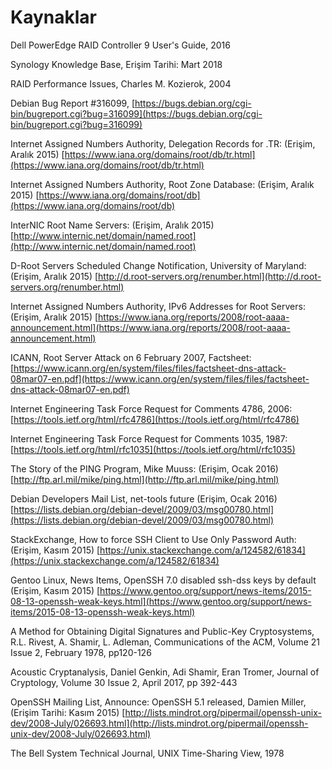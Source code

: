 # Kaynaklar

Dell PowerEdge RAID Controller 9 User's Guide, 2016

Synology Knowledge Base, Erişim Tarihi: Mart 2018

RAID Performance Issues, Charles M. Kozierok, 2004

Debian Bug Report \#316099, [https://bugs.debian.org/cgi-bin/bugreport.cgi?bug=316099](https://bugs.debian.org/cgi-bin/bugreport.cgi?bug=316099)

Internet Assigned Numbers Authority, Delegation Records for .TR: \(Erişim, Aralık 2015\) [https://www.iana.org/domains/root/db/tr.html](https://www.iana.org/domains/root/db/tr.html)

Internet Assigned Numbers Authority, Root Zone Database: \(Erişim, Aralık 2015\) [https://www.iana.org/domains/root/db](https://www.iana.org/domains/root/db)

InterNIC Root Name Servers: \(Erişim, Aralık 2015\) [http://www.internic.net/domain/named.root](http://www.internic.net/domain/named.root)

D-Root Servers Scheduled Change Notification, University of Maryland: \(Erişim, Aralık 2015\) [http://d.root-servers.org/renumber.html](http://d.root-servers.org/renumber.html)

Internet Assigned Numbers Authority, IPv6 Addresses for Root Servers: \(Erişim, Aralık 2015\) [https://www.iana.org/reports/2008/root-aaaa-announcement.html](https://www.iana.org/reports/2008/root-aaaa-announcement.html)

ICANN, Root Server Attack on 6 February 2007, Factsheet: [https://www.icann.org/en/system/files/files/factsheet-dns-attack-08mar07-en.pdf](https://www.icann.org/en/system/files/files/factsheet-dns-attack-08mar07-en.pdf)

Internet Engineering Task Force Request for Comments 4786, 2006: [https://tools.ietf.org/html/rfc4786](https://tools.ietf.org/html/rfc4786)

Internet Engineering Task Force Request for Comments 1035, 1987: [https://tools.ietf.org/html/rfc1035](https://tools.ietf.org/html/rfc1035)

The Story of the PING Program, Mike Muuss: \(Erişim, Ocak 2016\) [http://ftp.arl.mil/mike/ping.html](http://ftp.arl.mil/mike/ping.html)

Debian Developers Mail List, net-tools future \(Erişim, Ocak 2016\) [https://lists.debian.org/debian-devel/2009/03/msg00780.html](https://lists.debian.org/debian-devel/2009/03/msg00780.html)

StackExchange, How to force SSH Client to Use Only Password Auth: \(Erişim, Kasım 2015\) [https://unix.stackexchange.com/a/124582/61834](https://unix.stackexchange.com/a/124582/61834)

Gentoo Linux, News Items, OpenSSH 7.0 disabled ssh-dss keys by default \(Erişim, Kasım 2015\) [https://www.gentoo.org/support/news-items/2015-08-13-openssh-weak-keys.html](https://www.gentoo.org/support/news-items/2015-08-13-openssh-weak-keys.html)

A Method for Obtaining Digital Signatures and Public-Key Cryptosystems, R.L. Rivest, A. Shamir, L. Adleman, Communications of the ACM, Volume 21 Issue 2, February 1978, pp120-126

Acoustic Cryptanalysis, Daniel Genkin, Adi Shamir, Eran Tromer, Journal of Cryptology, Volume 30 Issue 2, April 2017, pp 392-443

OpenSSH Mailing List, Announce: OpenSSH 5.1 released, Damien Miller, \(Erişim Tarihi: Kasım 2015\) [http://lists.mindrot.org/pipermail/openssh-unix-dev/2008-July/026693.html](http://lists.mindrot.org/pipermail/openssh-unix-dev/2008-July/026693.html)

The Bell System Technical Journal, UNIX Time-Sharing View, 1978

